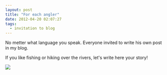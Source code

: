 ```yaml
---
layout: post
title: "For each angler"
date: 2012-04-20 02:07:27
tags:
  - invitation to blog
---
```

No metter what language you speak. Everyone invited to write his own
post in my blog.

If you like fishing or hiking over the rivers, let's write here your
story!

![](http://fishingguru.ru/uploads/images/00/00/01/2012/04/19/ce9f1d.jpg)

